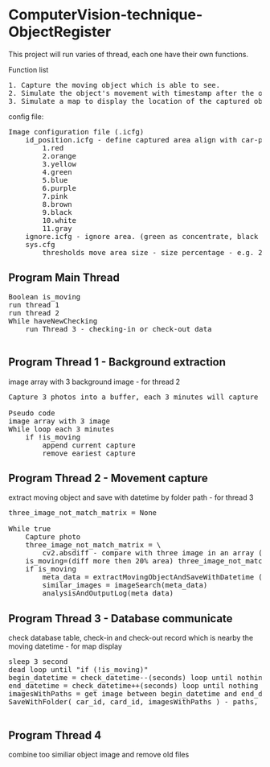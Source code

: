 # ComputerVision-technique-ObjectRegister

This project will run varies of thread, each one have their own functions.

Function list
<pre>
1. Capture the moving object which is able to see.
2. Simulate the object's movement with timestamp after the object was captured.
3. Simulate a map to display the location of the captured objects.
</pre>

config file:
<pre>
Image configuration file (.icfg)
    id_position.icfg - define captured area align with car-parking position.
        1.red 
        2.orange 
        3.yellow 
        4.green 
        5.blue 
        6.purple 
        7.pink 
        8.brown 
        9.black 
        10.white 
        11.gray
    ignore.icfg - ignore area. (green as concentrate, black as ignore)
    sys.cfg
        thresholds move area size - size percentage - e.g. 20%
</pre>

## Program Main Thread

<pre>
Boolean is_moving
run thread 1
run thread 2
While haveNewChecking
    run Thread 3 - checking-in or check-out data

</pre>

## Program Thread 1 - Background extraction
image array with 3 background image - for thread 2
<pre>
Capture 3 photos into a buffer, each 3 minutes will capture a photo to append to this buffer and remove the eariest one.

Pseudo code
image array with 3 image
While loop each 3 minutes
    if !is_moving
        append current capture
        remove eariest capture
</pre>

##  Program Thread 2 - Movement capture
extract moving object and save with datetime by folder path - for thread 3
<pre>
three_image_not_match_matrix = None

While true
    Capture photo
    three_image_not_match_matrix = \
        cv2.absdiff - compare with three image in an array (pixels that different with all three image, image with 1, 2 and 3)
    is_moving=(diff more then 20% area) three_image_not_match_matrix
    if is_moving
        meta_data = extractMovingObjectAndSaveWithDatetime ( three_image_not_match_matrix )
        similar_images = imageSearch(meta_data)
        analysisAndOutputLog(meta_data)
</pre>


##  Program Thread 3 - Database communicate
check database table, check-in and check-out record which is nearby the moving datetime - for map display
<pre>
sleep 3 second
dead loop until "if (!is_moving)"
begin_datetime = check_datetime--(seconds) loop until nothing to move (datetime as folder path = have movement)
end_datetime = check_datetime++(seconds) loop until nothing to move (datetime as folder path = have movement)
imagesWithPaths = get image between begin_datetime and end_datetime
SaveWithFolder( car_id, card_id, imagesWithPaths ) - paths, car_id, card_id
    
</pre>

##  Program Thread 4
combine too similiar object image and remove old files

